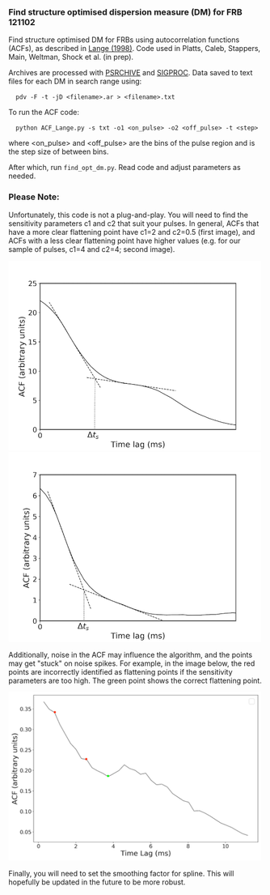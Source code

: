 ### Find structure optimised dispersion measure (DM) for FRB 121102
 Find structure optimised DM for FRBs using autocorrelation functions (ACFs), as described in [Lange (1998)](http://articles.adsabs.harvard.edu/pdf/1998A%26A...332..111L). Code used in Platts, Caleb, Stappers, Main, Weltman, Shock et al. (in prep).
 
 Archives are processed with [PSRCHIVE](http://psrchive.sourceforge.net/) and [SIGPROC](https://github.com/SixByNine/sigproc). Data saved to text files for each DM in search range using:
 
      pdv -F -t -jD <filename>.ar > <filename>.txt
 
 To run the ACF code:
      
      python ACF_Lange.py -s txt -o1 <on_pulse> -o2 <off_pulse> -t <step>
      
 where <on_pulse> and <off_pulse> are the bins of the pulse region and <step> is the step size of between bins.

 After which, run `find_opt_dm.py`. Read code and adjust parameters as needed.
 
 ### Please Note:
 Unfortunately, this code is not a plug-and-play. You will need to find the sensitivity parameters c1 and c2 that suit your pulses. In general, ACFs that have a more clear flattening point have c1=2 and c2=0.5 (first image), and ACFs with a less clear flattening point have higher values (e.g. for our sample of pulses, c1=4 and c2=4; second image).
 
 <img src="https://github.com/EmPlatts/FRB_121102_meerkat/blob/main/img/ACF_example.png" width="500">  <img src="https://github.com/EmPlatts/FRB_121102_meerkat/blob/main/img/ACF_compare.png" width="500">
 
 Additionally, noise in the ACF may influence the algorithm, and the points may get "stuck" on noise spikes. For example, in the image below, the red points are incorrectly identified as flattening points if the sensitivity parameters are too high. The green point shows the correct flattening point.
 
 <img src="https://github.com/EmPlatts/FRB_121102_meerkat/blob/main/img/Lange_ACF.png" width="500">
 
 Finally, you will need to set the smoothing factor for spline. This will hopefully be updated in the future to be more robust.
 
